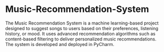 # Music-Recommendation-System
The Music Recommendation System is a machine learning-based project designed to suggest songs to users based on their preferences, listening history, or mood. It uses advanced recommendation algorithms such as content-based filtering to deliver personalized music recommendations. The system is developed and deployed in PyCharm.
